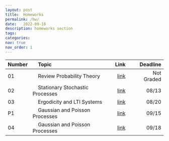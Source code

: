 ```yaml
---
layout: post
title:  Homeworks
permalink: /hw/
date:   2022-09-18
description: homeworks section
tags: 
categories: 
nav: true
nav_order: 1
---
```

| Number | &nbsp; &nbsp; Topic                                                        | Link                                                                                     |  &nbsp; &nbsp; Deadline
| :---- | :--------------------------------------------------------------------- | -----------------------------------------------------------------------------------------------------: | ----------: |
| 01   | &nbsp; &nbsp; Review Probability Theory &nbsp; &nbsp; | <a href='/assets/pdf/homeworks/Stoch_Fall2022_HW1.pdf'>link</a> |  &nbsp; &nbsp; Not Graded |
| 02   | &nbsp; &nbsp; Stationary Stochastic Processes &nbsp; &nbsp; | <a href='/assets/pdf/homeworks/Stoch_Fall2022_HW2.pdf'>link</a> |  &nbsp; &nbsp; 08/13 |
| 03   | &nbsp; &nbsp; Ergodicity and LTI Systems &nbsp; &nbsp; | <a href='/assets/pdf/homeworks/Stoch_Fall2022_HW3.pdf'>link</a> |  &nbsp; &nbsp; 08/20 |
| P1   | &nbsp; &nbsp; Gaussian and Poisson Processes &nbsp; &nbsp; | <a href='/assets/zip/Stoch_Fall2022_PHW1.zip'>link</a> |  &nbsp; &nbsp; 09/15 |
| 04   | &nbsp; &nbsp; Gaussian and Poisson Processes &nbsp; &nbsp; | <a href='/assets/pdf/homeworks/Stoch-Fall2022-HW4.pdf'>link</a> |  &nbsp; &nbsp; 09/18 |


